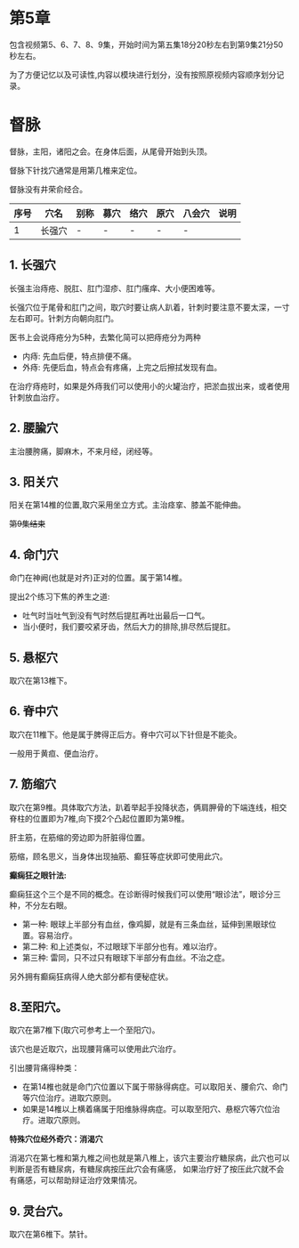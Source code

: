 # 第5章

包含视频第5、6、7、8、9集，开始时间为第五集18分20秒左右到第9集21分50秒左右。

为了方便记忆以及可读性,内容以模块进行划分，没有按照原视频内容顺序划分记录。

# 督脉

督脉，主阳，诸阳之会。在身体后面，从尾骨开始到头顶。

督脉下针找穴通常是用第几椎来定位。

督脉没有井荣俞经合。

| 序号 | 穴名  | 别称 | 募穴 | 络穴 | 原穴 | 八会穴 | 说明 |
|----|-----|----|----|----|----|-----|----|
| 1  | 长强穴 | -  | -  | -  | -  | -   |    |

## 1. 长强穴

长强主治痔疮、脱肛、肛门湿疹、肛门瘙痒、大小便困难等。

长强穴位于尾骨和肛门之间，取穴时要让病人趴着，针刺时要注意不要太深，一寸左右即可。针刺方向朝向肛门。

医书上会说痔疮分为5种，去繁化简可以把痔疮分为两种

- 内痔: 先血后便，特点排便不痛。
- 外痔: 先便后血，特点会有疼痛，上完之后擦拭发现有血。

在治疗痔疮时，如果是外痔我们可以使用小的火罐治疗，把淤血拔出来，或者使用针刺放血治疗。

## 2. 腰腧穴

主治腰胯痛，脚麻木，不来月经，闭经等。

## 3. 阳关穴

阳关在第14椎的位置,取穴采用坐立方式。主治痉挛、膝盖不能伸曲。

~~第9集结束~~

## 4. 命门穴

命门在神阙(也就是对齐)正对的位置。属于第14椎。

提出2个练习下焦的养生之道:

- 吐气时当吐气到没有气时然后提肛再吐出最后一口气。
- 当小便时，我们要咬紧牙齿，然后大力的排除,排尽然后提肛。

## 5. 悬枢穴

取穴在第13椎下。

## 6. 脊中穴

取穴在11椎下。他是属于脾得正后方。脊中穴可以下针但是不能灸。

一般用于黄疸、便血治疗。

## 7. 筋缩穴

取穴在第9椎。具体取穴方法，趴着举起手投降状态，俩肩胛骨的下端连线，相交脊柱的位置即为7椎,向下摸2个凸起位置即为第9椎。

肝主筋，在筋缩的旁边即为肝脏得位置。

筋缩，顾名思义，当身体出现抽筋、癫狂等症状即可使用此穴。

**癫痫狂之眼针法:**

癫痫狂这个三个是不同的概念。在诊断得时候我们可以使用“眼诊法”，眼诊分三种，不分左右眼。

- 第一种: 眼球上半部分有血丝，像鸡脚，就是有三条血丝，延伸到黑眼球位置。容易治疗。
- 第二种: 和上述类似，不过眼球下半部分也有。难以治疗。
- 第三种: 雷同，只不过只有眼球下半部分有血丝。不治之症。

另外拥有癫痫狂病得人绝大部分都有便秘症状。

## 8.至阳穴。

取穴在第7椎下(取穴可参考上一个至阳穴)。

该穴也是近取穴，出现腰背痛可以使用此穴治疗。

引出腰背痛得种类：

- 在第14椎也就是命门穴位置以下属于带脉得病症。可以取阳关、腰俞穴、命门等穴位治疗。进取穴原则。
- 如果是14椎以上横着痛属于阳维脉得病症。可以取至阳穴、悬枢穴等穴位治疗。进取穴原则。

**特殊穴位经外奇穴：消渴穴**

消渴穴在第七椎和第九椎之间也就是第八椎上，该穴主要治疗糖尿病，此穴也可以判断是否有糖尿病，有糖尿病按压此穴会有痛感，
如果治疗好了按压此穴就不会有痛感，可以帮助辩证治疗效果情况。

## 9. 灵台穴。

取穴在第6椎下。禁针。
